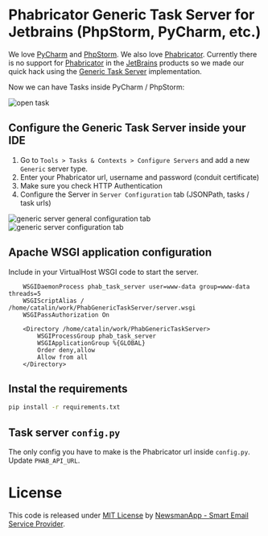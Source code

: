 # Phabricator Generic Task Server for Jetbrains (PhpStorm, PyCharm, etc.)

We love [PyCharm](https://www.jetbrains.com/pycharm/) and [PhpStorm](https://www.jetbrains.com/phpstorm/). We also love [Phabricator](http://phabricator.org/). Currently there is no support for [Phabricator](http://phabricator.org/) in the [JetBrains](https://www.jetbrains.com/) products so we made our quick hack using the [Generic Task Server](https://www.jetbrains.com/idea/help/servers-2.html) implementation.

Now we can have Tasks inside PyCharm / PhpStorm:

![open task](https://raw.githubusercontent.com/Newsman/phabricator-jetbrains-generic-task-server/master/assets/open_task.png)

## Configure the Generic Task Server inside your IDE

1. Go to `Tools > Tasks & Contexts > Configure Servers` and add a new `Generic` server type.
2. Enter your Phabricator url, username and password (conduit certificate)
3. Make sure you check HTTP Authentication
4. Configure the Server in `Server Configuration` tab (JSONPath, tasks / task urls)

![generic server general configuration tab](https://raw.githubusercontent.com/Newsman/phabricator-jetbrains-generic-task-server/master/assets/server_configuration_general.png)
![generic server configuration tab](https://raw.githubusercontent.com/Newsman/phabricator-jetbrains-generic-task-server/master/assets/server_configuration.png)

## Apache WSGI application configuration

Include in your VirtualHost WSGI code to start the server.
```
    WSGIDaemonProcess phab_task_server user=www-data group=www-data threads=5
    WSGIScriptAlias / /home/catalin/work/PhabGenericTaskServer/server.wsgi
    WSGIPassAuthorization On

    <Directory /home/catalin/work/PhabGenericTaskServer>
        WSGIProcessGroup phab_task_server
        WSGIApplicationGroup %{GLOBAL}
        Order deny,allow
        Allow from all
    </Directory>
```

## Instal the requirements

```bash
pip install -r requirements.txt
```

## Task server `config.py`

The only config you have to make is the Phabricator url inside `config.py`. Update `PHAB_API_URL`.

# License

This code is released under [MIT License](https://github.com/Newsman/phabricator-jetbrains-generic-task-server/blob/master/LICENSE) by [NewsmanApp - Smart Email Service Provider](https://www.newsmanapp.com).
